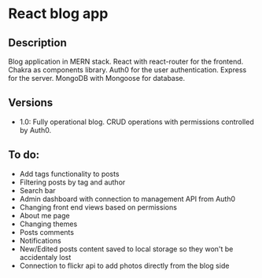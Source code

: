 # React blog app

## Description

Blog application in MERN stack.
React with react-router for the frontend.
Chakra as components library.
Auth0 for the user authentication.
Express for the server.
MongoDB with Mongoose for database.

## Versions

- 1.0:
  Fully operational blog. CRUD operations with permissions controlled by Auth0.

## To do:

- Add tags functionality to posts
- Filtering posts by tag and author
- Search bar
- Admin dashboard with connection to management API from Auth0
- Changing front end views based on permissions
- About me page
- Changing themes
- Posts comments
- Notifications
- New/Edited posts content saved to local storage so they won't be accidentaly lost
- Connection to flickr api to add photos directly from the blog side
